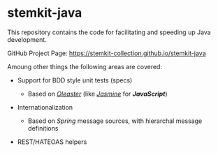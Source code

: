 # stemkit-java

This repository contains the code for facilitating and speeding up Java development.

GitHub Project Page: https://stemkit-collection.github.io/stemkit-java

Amoung other things the following areas are covered:

- Support for BDD style unit tests (specs)
    + Based on [_Oleaster_][1] (like [_Jasmine_][2] for ___JavaScript___)

- Internationalization
    + Based on _Spring_ message sources, with hierarchal message definitions

- REST/HATEOAS helpers

[1]: <https://github.com/mscharhag/oleaster>
[2]: <https://jasmine.github.io>

